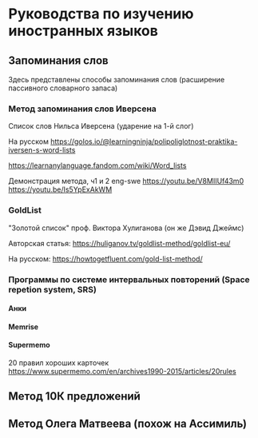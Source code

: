 
# Руководства по изучению иностранных языков

## Запоминания слов

Здесь представлены способы запоминания слов (расширение пассивного словарного запаса)

### Метод запоминания слов Иверсена
Список слов Нильса Иверсена (ударение на 1-й слог)

На русском
https://golos.io/@learningninja/polipoliglotnost-praktika-iversen-s-word-lists

https://learnanylanguage.fandom.com/wiki/Word_lists

Демонстрация метода, ч1 и 2 eng-swe
https://youtu.be/V8MIIUf43m0
https://youtu.be/Is5YpExAkWM

### GoldList

"Золотой список" проф. Виктора Хулиганова (он же Дэвид Джеймс)

Авторская статья:
https://huliganov.tv/goldlist-method/goldlist-eu/

На русском:
https://howtogetfluent.com/gold-list-method/

### Программы по системе интервальных повторений (Space repetion system, SRS)

#### Анки

#### Memrise

#### Supermemo

20 правил хороших карточек
https://www.supermemo.com/en/archives1990-2015/articles/20rules



## Метод 10К предложений

## Метод Олега Матвеева (похож на Ассимиль)

